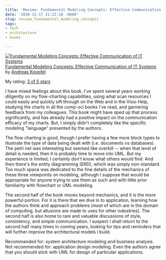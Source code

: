 ```yaml
---
title: 'Review: Fundamental Modeling Concepts: Effective Communication of IT Systems'
date: '2010-12-17 21:22:18 -0600'
slug: review_fundamental_modeling_concepts
tags:
- tech
- architecture
- books

---
```


<a
href="http://www.goodreads.com/book/show/4000313-fundamental-modeling-concepts"
style="float: left; padding-right: 20px"><img alt="Fundamental Modeling
Concepts: Effective Communication of IT Systems" border="0"
src="http://photo.goodreads.com/books/1266448029m/4000313.jpg" /></a>[Fundamental
Modeling Concepts: Effective Communication of IT Systems](http://www.goodreads.com/book/show/4000313-fundamental-modeling-concepts) by [Andreas
Knopfel](http://www.goodreads.com/author/show/1705367.Andreas_Knopfel)<br/>

My rating: [3 of 5 stars](http://www.goodreads.com/review/show/125379173)

I have mixed feelings about this book. I've spent several years working
diligently on my flow-charting capabilities, using what scan resources I could
easily and quickly sift through on the Web and in the Visio Help, studying the
charts in all the comp-sci books I've read, and garnering feedback from my
colleagues. This book might have sped up that process significantly, and has
already had a positive impact on the communication efficacy of my charts. But, I
simply didn't  completely like the specific modeling "language" presented by the
authors.

<!-- truncate -->

The flow charting is good, though I prefer having a few more block types to
illustrate the type of data being dealt with (i.e. documents vs databases). The
petri net was interesting but seemed like overkill -- when that level of detail
is needed, then it is probably time to move into UML. But my experience is
limited; I certainly don't know what others would find. And then there's the
entity diagramming (ERD), which was simply non-standard. Too much space was
dedicated to the fine details of the mechanics of these three viewpoints on
modeling, although I suppose that would be appropriate for  anyone trying to use
them as such and with little prior familiarity with flowchart or UML modeling.

The second half of the book moves beyond mechanics, and it is the more powerful
portion. For it is there that we dive in to application, learning how the
authors think and approach problems (most of which are in the domain of
computing, but allusions are made to uses for other industries). The second half
is also home to rare and valuable discussions of style, consistency, and simple
communication. I suspect I shall return to the second half many times in coming
years, looking for tips and reminders that will further improve the
architectural models I build.

Recommended for: system architecture modeling and business analysis. Not
recommended for: application design modeling. Even the authors agree that you
should stick with UML for design of particular applications.
